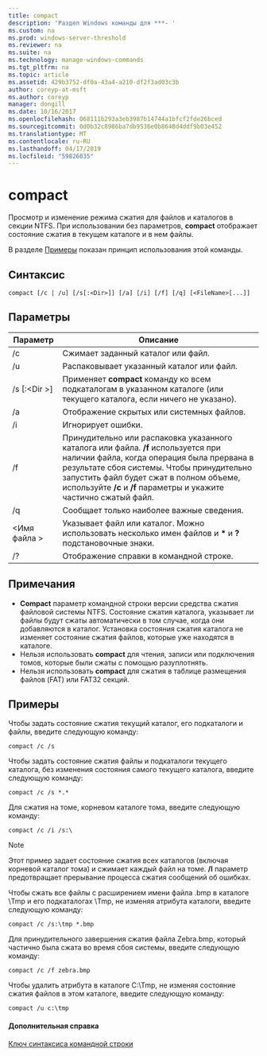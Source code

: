 ```yaml
---
title: compact
description: 'Раздел Windows команды для ***- '
ms.custom: na
ms.prod: windows-server-threshold
ms.reviewer: na
ms.suite: na
ms.technology: manage-windows-commands
ms.tgt_pltfrm: na
ms.topic: article
ms.assetid: 429b3752-df0a-43a4-a210-df2f3ad03c3b
author: coreyp-at-msft
ms.author: coreyp
manager: dongill
ms.date: 10/16/2017
ms.openlocfilehash: 068111b293a3eb3987b14744a1bfcf2fde26bced
ms.sourcegitcommit: 0d0b32c8986ba7db9536e0b8648d4ddf9b03e452
ms.translationtype: MT
ms.contentlocale: ru-RU
ms.lasthandoff: 04/17/2019
ms.locfileid: "59826035"
---
```

# <a name="compact"></a>compact



Просмотр и изменение режима сжатия для файлов и каталогов в секции NTFS. При использовании без параметров, **compact** отображает состояние сжатия в текущем каталоге и в нем файлы.

В разделе [Примеры](#BKMK_examples) показан принцип использования этой команды.

## <a name="syntax"></a>Синтаксис

```
compact [/c | /u] [/s[:<Dir>]] [/a] [/i] [/f] [/q] [<FileName>[...]]
```

## <a name="parameters"></a>Параметры

|Параметр|Описание|
|---------|-----------|
|/c|Сжимает заданный каталог или файл.|
|/u|Распаковывает указанный каталог или файл.|
|/s [:\<Dir >]|Применяет **compact** команду ко всем подкаталогам в указанном каталоге (или текущего каталога, если ничего не указано).|
|/a|Отображение скрытых или системных файлов.|
|/i|Игнорирует ошибки.|
|/f|Принудительно или распаковка указанного каталога или файла. **/f** используется при наличии файла, когда операция была прервана в результате сбоя системы. Чтобы принудительно запустить файл будет сжат в полном объеме, используйте **/c** и **/f** параметры и укажите частично сжатый файл.|
|/q|Сообщает только наиболее важные сведения.|
|\<Имя файла >|Указывает файл или каталог. Можно использовать несколько имен файлов и **&#42;** и **?** подстановочные знаки.|
|/?|Отображение справки в командной строке.|

## <a name="remarks"></a>Примечания

-   **Compact** параметр командной строки версии средства сжатия файловой системы NTFS. Состояние сжатия каталога, указывает ли файлы будут сжаты автоматически в том случае, когда они добавляются в каталог. Установка состояния сжатия каталога не изменяет состояние сжатия файлов, которые уже находятся в каталоге.
-   Нельзя использовать **compact** для чтения, записи или подключения томов, которые были сжаты с помощью разуплотнять.
-   Нельзя использовать **compact** для сжатия в таблице размещения файлов (FAT) или FAT32 секций.

## <a name="BKMK_examples"></a>Примеры

Чтобы задать состояние сжатия текущий каталог, его подкаталоги и файлы, введите следующую команду:
```
compact /c /s 
```
Чтобы задать состояние сжатия файлы и подкаталоги текущего каталога, без изменения состояния самого текущего каталога, введите следующую команду:
```
compact /c /s *.*
```
Для сжатия на томе, корневом каталоге тома, введите следующую команду:
```
compact /c /i /s:\
```

> [!NOTE]
> Этот пример задает состояние сжатия всех каталогов (включая корневой каталог тома) и сжимает каждый файл на томе. **/I** параметр предотвращает прерывание процесса сжатия сообщений об ошибках.

Чтобы сжать все файлы с расширением имени файла .bmp в каталоге \Tmp и его подкаталогах \Tmp, не изменяя атрибута каталоги, введите следующую команду:
```
compact /c /s:\tmp *.bmp
```
Для принудительного завершения сжатия файла Zebra.bmp, который частично была сжата во время сбоя системы, введите следующую команду:
```
compact /c /f zebra.bmp
```
Чтобы удалить атрибута в каталоге C:\Tmp, не изменяя состояние сжатия файлов в этом каталоге, введите следующую команду:
```
compact /u c:\tmp
```

#### <a name="additional-references"></a>Дополнительная справка

[Ключ синтаксиса командной строки](command-line-syntax-key.md)